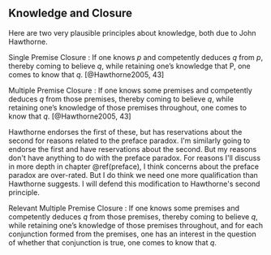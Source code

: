 ## Knowledge and Closure

Here are two very plausible principles about knowledge, both due to John Hawthorne.

Single Premise Closure
:    If one knows $p$ and competently deduces $q$ from $p$, thereby coming to believe $q$, while retaining one’s knowledge that P, one comes to know that $q$. [@Hawthorne2005, 43]

Multiple Premise Closure
:    If one knows some premises and competently deduces $q$ from those premises, thereby coming to believe $q$, while retaining one’s knowledge of those premises throughout, one comes to know that $q$. [@Hawthorne2005, 43]

Hawthorne endorses the first of these, but has reservations about the second for reasons related to the preface paradox. I'm similarly going to endorse the first and have reservations about the second. But my reasons don't have anything to do with the preface paradox. For reasons I'll discuss in more depth in chapter \@ref(preface), I think concerns about the preface paradox are over-rated. But I do think we need one more qualification than Hawthorne suggests. I will defend this modification to Hawthorne's second principle.

Relevant Multiple Premise Closure
:    If one knows some premises and competently deduces $q$ from those premises, thereby coming to believe $q$, while retaining one’s knowledge of those premises throughout, and for each conjunction formed from the premises, one has an interest in the question of whether that conjunction is true, one comes to know that $q$.


